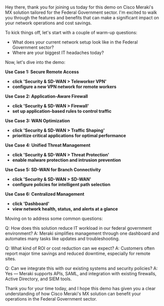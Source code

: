 Hey there, thank you for joining us today for this demo on Cisco Meraki's MX solution tailored for the Federal Government sector. I'm excited to walk you through the features and benefits that can make a significant impact on your network operations and cost savings.

To kick things off, let's start with a couple of warm-up questions:
- What does your current network setup look like in the Federal Government sector?
- Where are your biggest IT headaches today?

Now, let's dive into the demo:

**Use Case 1: Secure Remote Access**
- **click 'Security & SD-WAN > Teleworker VPN'**
- **configure a new VPN network for remote workers**

**Use Case 2: Application-Aware Firewall**
- **click 'Security & SD-WAN > Firewall'**
- **set up application-based rules to control traffic**

**Use Case 3: WAN Optimization**
- **click 'Security & SD-WAN > Traffic Shaping'**
- **prioritize critical applications for optimal performance**

**Use Case 4: Unified Threat Management**
- **click 'Security & SD-WAN > Threat Protection'**
- **enable malware protection and intrusion prevention**

**Use Case 5: SD-WAN for Branch Connectivity**
- **click 'Security & SD-WAN > SD-WAN'**
- **configure policies for intelligent path selection**

**Use Case 6: Centralized Management**
- **click 'Dashboard'**
- **view network health, status, and alerts at a glance**

Moving on to address some common questions:

Q: How does this solution reduce IT workload in our federal government environment?
A: Meraki simplifies management through one dashboard and automates many tasks like updates and troubleshooting.

Q: What kind of ROI or cost reduction can we expect?
A: Customers often report major time savings and reduced downtime, especially for remote sites.

Q: Can we integrate this with our existing systems and security policies?
A: Yes — Meraki supports APIs, SAML, and integration with existing firewalls, Active Directory, and SIEM tools.

Thank you for your time today, and I hope this demo has given you a clear understanding of how Cisco Meraki's MX solution can benefit your operations in the Federal Government sector.